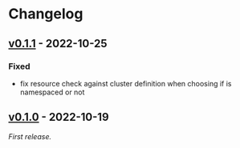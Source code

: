 # Changelog

## [v0.1.1] - 2022-10-25

### Fixed

- fix resource check against cluster definition when choosing if is namespaced or not

## [v0.1.0] - 2022-10-19

_First release._

[v0.1.1]: https://github.com/mia-platform/jpl/releases/tag/v1.0.1
[v0.1.0]: https://github.com/mia-platform/jpl/releases/tag/v1.0.0
